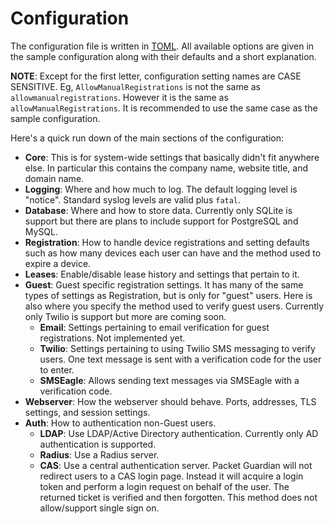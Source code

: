 # Configuration

The configuration file is written in [TOML](https://github.com/toml-lang/toml).
All available options are given in the sample configuration along with their
defaults and a short explanation.

**NOTE**: Except for the first letter, configuration setting names are CASE
SENSITIVE. Eg, `AllowManualRegistrations` is not the same as
`allowmanualregistrations`. However it is the same as
`allowManualRegistrations`. It is recommended to use the same case as the sample
configuration.

Here's a quick run down of the main sections of the configuration:

- **Core**: This is for system-wide settings that basically didn't fit anywhere
  else. In particular this contains the company name, website title, and domain
  name.
- **Logging**: Where and how much to log. The default logging level is "notice".
  Standard syslog levels are valid plus `fatal`.
- **Database**: Where and how to store data. Currently only SQLite is support
  but there are plans to include support for PostgreSQL and MySQL.
- **Registration**: How to handle device registrations and setting defaults such
  as how many devices each user can have and the method used to expire a device.
- **Leases**: Enable/disable lease history and settings that pertain to it.
- **Guest**: Guest specific registration settings. It has many of the same types
  of settings as Registration, but is only for "guest" users. Here is also where
  you specify the method used to verify guest users. Currently only Twilio is
  support but more are coming soon.
    - **Email**: Settings pertaining to email verification for guest
      registrations. Not implemented yet.
    - **Twilio**: Settings pertaining to using Twilio SMS messaging to verify
      users. One text message is sent with a verification code for the user to
      enter.
    - **SMSEagle**: Allows sending text messages via SMSEagle with a
      verification code.
- **Webserver**: How the webserver should behave. Ports, addresses, TLS
  settings, and session settings.
- **Auth**: How to authentication non-Guest users.
    - **LDAP**: Use LDAP/Active Directory authentication. Currently only AD
      authentication is supported.
    - **Radius**: Use a Radius server.
    - **CAS**: Use a central authentication server. Packet Guardian will not
      redirect users to a CAS login page. Instead it will acquire a login token
      and perform a login request on behalf of the user. The returned ticket is
      verified and then forgotten. This method does not allow/support single
      sign on.

